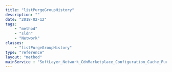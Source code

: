 ```yaml
---
title: "listPurgeGroupHistory"
description: ""
date: "2018-02-12"
tags:
    - "method"
    - "sldn"
    - "Network"
classes:
    - "listPurgeGroupHistory"
type: "reference"
layout: "method"
mainService : "SoftLayer_Network_CdnMarketplace_Configuration_Cache_PurgeHistory"
---
```


